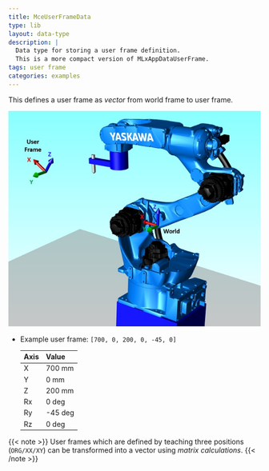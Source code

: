```yaml
---
title: MceUserFrameData
type: lib
layout: data-type
description: |
  Data type for storing a user frame definition.
  This is a more compact version of MLxAppDataUserFrame.
tags: user frame
categories: examples
---
```


This defines a user frame as *vector* from world frame to user frame.

![coord-uf](coord-uf.jpg "User frame in relation to the world frame")

- Example user frame: `[700, 0, 200, 0, -45, 0]`

  | Axis | Value   |
  | ---- | ------- |
  | X    | 700 mm  |
  | Y    | 0 mm    |
  | Z    | 200 mm  |
  | Rx   | 0 deg   |
  | Ry   | -45 deg |
  | Rz   | 0 deg   |

{{< note >}}
User frames which are defined by teaching three positions (`ORG/XX/XY`) can be
transformed into a vector using *matrix calculations*.
{{< /note >}}
